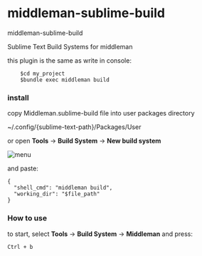 middleman-sublime-build
=================

middleman-sublime-build

Sublime Text Build Systems for middleman

this plugin is the same as write in console:

        $cd my_project
        $bundle exec middleman build

### install
copy Middleman.sublime-build file into user packages directory

 ~/.config/{sublime-text-path}/Packages/User

or open **Tools** -> **Build System** -> **New build system**

![menu](https://raw.github.com/recomp/middleman-sublime/master/img.jpg)

and paste:
```
{
  "shell_cmd": "middleman build",
  "working_dir": "$file_path"
}
```
### How to use

to start, select **Tools** -> **Build System** -> **Middleman**
and press:
```
Ctrl + b
```
